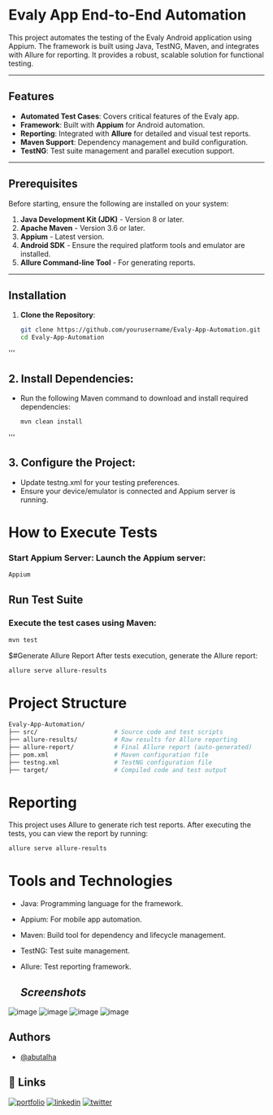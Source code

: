# Evaly App End-to-End Automation

This project automates the testing of the Evaly Android application using Appium. The framework is built using Java, TestNG, Maven, and integrates with Allure for reporting. It provides a robust, scalable solution for functional testing.

---

## Features

- **Automated Test Cases**: Covers critical features of the Evaly app.
- **Framework**: Built with **Appium** for Android automation.
- **Reporting**: Integrated with **Allure** for detailed and visual test reports.
- **Maven Support**: Dependency management and build configuration.
- **TestNG**: Test suite management and parallel execution support.

---

## Prerequisites

Before starting, ensure the following are installed on your system:

1. **Java Development Kit (JDK)** - Version 8 or later.
2. **Apache Maven** - Version 3.6 or later.
3. **Appium** - Latest version.
4. **Android SDK** - Ensure the required platform tools and emulator are installed.
5. **Allure Command-line Tool** - For generating reports.

---

## Installation

1. **Clone the Repository**:
   ```bash
   git clone https://github.com/yourusername/Evaly-App-Automation.git
   cd Evaly-App-Automation
'''
## 2. Install Dependencies: 
- Run the following Maven command to download and install required dependencies:
   ```bash
  mvn clean install
'''
## 3. Configure the Project:
- Update testng.xml for your testing preferences.
- Ensure your device/emulator is connected and Appium server is running.

# How to Execute Tests
### Start Appium Server: Launch the Appium server:
```bash
Appium
```
## Run Test Suite
### Execute the test cases using Maven:
```bash
mvn test
```
$#Generate Allure Report
After tests execution, generate the Allure report:
```bash
allure serve allure-results

```
# Project Structure
```bash
Evaly-App-Automation/
├── src/                     # Source code and test scripts
├── allure-results/          # Raw results for Allure reporting
├── allure-report/           # Final Allure report (auto-generated)
├── pom.xml                  # Maven configuration file
├── testng.xml               # TestNG configuration file
├── target/                  # Compiled code and test output

```
# Reporting
This project uses Allure to generate rich test reports. After executing the tests, you can view the report by running:
```bash
allure serve allure-results

```
# Tools and Technologies
- Java: Programming language for the framework.
- Appium: For mobile app automation.
- Maven: Build tool for dependency and lifecycle management.
- TestNG: Test suite management.
- Allure: Test reporting framework.

  ## _Screenshots_
![image](https://github.com/user-attachments/assets/38fccfcd-19e9-4309-a21c-dd0e757ad04c)
![image](https://github.com/user-attachments/assets/4cfa4faa-555a-4117-8461-d60c2c0825c0)
![image](https://github.com/user-attachments/assets/3660d143-820d-4112-81f4-302bf64ba322)
![image](https://github.com/user-attachments/assets/ce9d6f94-4a14-40b0-a23b-eb353eb77688)


## Authors

- [@abutalha](https://github.com/md-abutalha)


## 🔗 Links
[![portfolio](https://img.shields.io/badge/my_portfolio-000?style=for-the-badge&logo=ko-fi&logoColor=white)](https://github.com/md-abutalha)
[![linkedin](https://img.shields.io/badge/linkedin-0A66C2?style=for-the-badge&logo=linkedin&logoColor=white)](https://www.linkedin.com/in/abu-talha1/)
[![twitter](https://img.shields.io/badge/twitter-1DA1F2?style=for-the-badge&logo=twitter&logoColor=white)](https://x.com/abu_talha0x)







